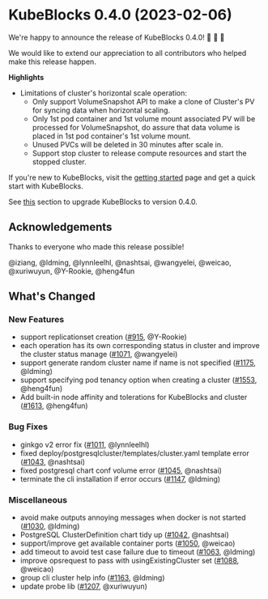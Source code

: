 # KubeBlocks 0.4.0 (2023-02-06)

We're happy to announce the release of KubeBlocks 0.4.0! 🚀 🎉 🎈

We would like to extend our appreciation to all contributors who helped make this release happen.

**Highlights**

  * Limitations of cluster's horizontal scale operation:
    * Only support VolumeSnapshot API to make a clone of Cluster's PV for syncing data when horizontal scaling.
    * Only 1st pod container and 1st volume mount associated PV will be processed for VolumeSnapshot, do assure that data volume is placed in 1st pod container's 1st volume mount.
    * Unused PVCs will be deleted in 30 minutes after scale in.
    * Support stop cluster to release compute resources and start the stopped cluster.

If you're new to KubeBlocks, visit the [getting started](https://github.com/apecloud/kubeblocks/blob/v0.4.0/docs/user_docs/quick_start_guide.md) page and get a quick start with KubeBlocks.



See [this](#upgrading-to-kubeblocks-0.4.0) section to upgrade KubeBlocks to version 0.4.0.

## Acknowledgements

Thanks to everyone who made this release possible!

@iziang, @ldming, @lynnleelhl, @nashtsai, @wangyelei, @weicao, @xuriwuyun, @Y-Rookie, @heng4fun

## What's Changed

### New Features
- support replicationset creation ([#915](https://github.com/apecloud/kubeblocks/pull/915), @Y-Rookie)
- each operation has its own corresponding status in cluster and improve the cluster status manage ([#1071](https://github.com/apecloud/kubeblocks/pull/1071), @wangyelei)
- support generate random cluster name if name is not specified ([#1175](https://github.com/apecloud/kubeblocks/pull/1175), @ldming)
- support specifying pod tenancy option when creating a cluster ([#1553](https://github.com/apecloud/kubeblocks/pull/1553), @heng4fun)
- Add built-in node affinity and tolerations for KubeBlocks and cluster ([#1613](https://github.com/apecloud/kubeblocks/pull/1613), @heng4fun)

### Bug Fixes
- ginkgo v2 error fix ([#1011](https://github.com/apecloud/kubeblocks/pull/1011), @lynnleelhl)
- fixed deploy/postgresqlcluster/templates/cluster.yaml template error ([#1043](https://github.com/apecloud/kubeblocks/pull/1043), @nashtsai)
- fixed postgresql chart conf volume error ([#1045](https://github.com/apecloud/kubeblocks/pull/1045), @nashtsai)
- terminate the cli installation if error occurs ([#1147](https://github.com/apecloud/kubeblocks/pull/1147), @ldming)

### Miscellaneous
- avoid make outputs annoying messages when docker is not started ([#1030](https://github.com/apecloud/kubeblocks/pull/1030), @ldming)
- PostgreSQL ClusterDefinition chart tidy up ([#1042](https://github.com/apecloud/kubeblocks/pull/1042), @nashtsai)
- support/improve get available container ports ([#1050](https://github.com/apecloud/kubeblocks/pull/1050), @weicao)
- add timeout to avoid test case failure due to timeout ([#1063](https://github.com/apecloud/kubeblocks/pull/1063), @ldming)
- improve opsrequest to pass with usingExistingCluster set ([#1088](https://github.com/apecloud/kubeblocks/pull/1088), @weicao)
- group cli cluster help info ([#1163](https://github.com/apecloud/kubeblocks/pull/1163), @ldming)
- update probe lib ([#1207](https://github.com/apecloud/kubeblocks/pull/1207), @xuriwuyun)
